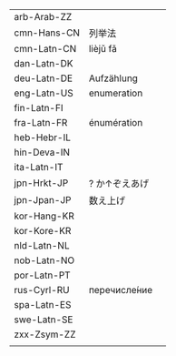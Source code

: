 | | | |
|-|-|-|
| arb-Arab-ZZ |  |  |
| cmn-Hans-CN | 列举法 |  |
| cmn-Latn-CN | lièjǔ fǎ |  |
| dan-Latn-DK |  |  |
| deu-Latn-DE | Aufzählung |  |
| eng-Latn-US | enumeration |  |
| fin-Latn-FI |  |  |
| fra-Latn-FR | énumération |  |
| heb-Hebr-IL |  |  |
| hin-Deva-IN |  |  |
| ita-Latn-IT |  |  |
| jpn-Hrkt-JP | ? か↑ぞえあげ |  |
| jpn-Jpan-JP | 数え上げ |  |
| kor-Hang-KR |  |  |
| kor-Kore-KR |  |  |
| nld-Latn-NL |  |  |
| nob-Latn-NO |  |  |
| por-Latn-PT |  |  |
| rus-Cyrl-RU | перечисле́ние |  |
| spa-Latn-ES |  |  |
| swe-Latn-SE |  |  |
| zxx-Zsym-ZZ |  |  |
|  |  |  |
